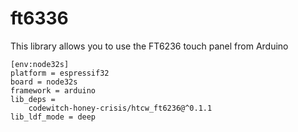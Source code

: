 # ft6336

This library allows you to use the FT6236 touch panel from Arduino

```
[env:node32s]
platform = espressif32
board = node32s
framework = arduino
lib_deps = 
	codewitch-honey-crisis/htcw_ft6236@^0.1.1
lib_ldf_mode = deep
```